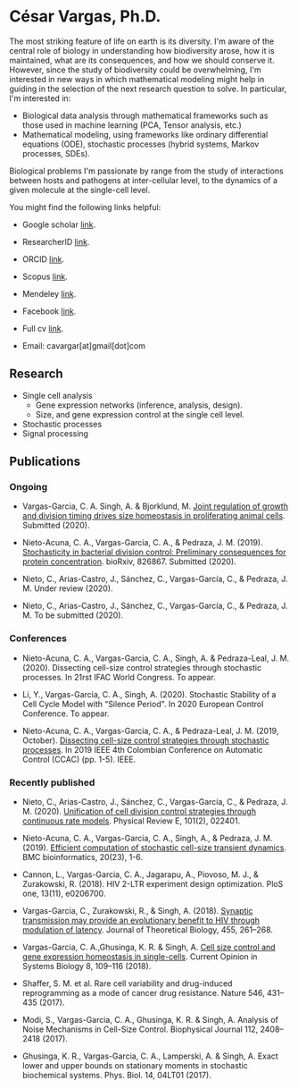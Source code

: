 # César Vargas, Ph.D.

The most striking feature of life on earth is its diversity. I'm aware of the central role of biology in understanding how biodiversity arose, how it is maintained, what are its consequences, and how we should conserve it. However, since the study of biodiversity could be overwhelming, I'm interested in new ways in which mathematical modeling might help in guiding in the selection of the next research question to solve. In particular, I'm interested in:

- Biological data analysis through mathematical frameworks such as those used in machine learning (PCA, Tensor analysis, etc.)
- Mathematical modeling, using frameworks like ordinary differential equations (ODE), stochastic processes (hybrid systems, Markov processes, SDEs).

Biological problems I'm passionate by range from the study of interactions between hosts and pathogens at inter-cellular level, to the dynamics of a given molecule at the single-cell level.

You might find the following links helpful:

- Google scholar [link](https://scholar.google.com.co/citations?user=csX8l60AAAAJ&hl=en).

- ResearcherID [link](https://publons.com/researcher/J-8090-2017/).

- ORCID [link](https://orcid.org/0000-0002-4286-8882).

- Scopus [link](http://www.scopus.com/inward/authorDetails.url?authorID=56423559600&partnerID=MN8TOARS).

- Mendeley [link](https://www.mendeley.com/profiles/cesar-vargas-garcia/).

- Facebook [link](https://www.facebook.com/ComputationalSystems-Biology-2146315258719347/).

- Full cv [link](https://github.com/cavargar/cavargar.github.io/raw/master/cv.pdf).

- Email: cavargar[at]gmail[dot]com

## Research
- Single cell analysis
    - Gene expression networks (inference, analysis, design).
    - Size, and gene expression control at the single cell level.
- Stochastic processes
- Signal processing

## Publications

### Ongoing

- Vargas-Garcia, C. A. Singh, A. & Bjorklund, M. [Joint regulation of growth and division timing drives size homeostasis in proliferating animal cells](https://doi:10.1101/173070). Submitted  (2020).

- Nieto-Acuna, C. A., Vargas-Garcia, C. A., & Pedraza, J. M. (2019). [Stochasticity in bacterial division control: Preliminary consequences for protein concentration](https://www.biorxiv.org/content/10.1101/826867v1.abstract). bioRxiv, 826867. Submitted (2020).

- Nieto, C., Arias-Castro, J., Sánchez, C., Vargas-García, C., & Pedraza, J. M. Under review (2020).

- Nieto, C., Arias-Castro, J., Sánchez, C., Vargas-García, C., & Pedraza, J. M. To be submitted (2020).

### Conferences

- Nieto-Acuna, C. A., Vargas-Garcia, C. A., Singh, A. & Pedraza-Leal, J. M. (2020). Dissecting cell-size control strategies through stochastic processes. In  21rst IFAC World Congress. To appear.

- Li, Y., Vargas-Garcia, C. A., Singh, A. (2020). Stochastic Stability of a Cell Cycle Model with “Silence Period". In 2020 European Control Conference. To appear.

- Nieto-Acuna, C. A., Vargas-Garcia, C. A., & Pedraza-Leal, J. M. (2019, October). [Dissecting cell-size control strategies through stochastic processes](https://ieeexplore.ieee.org/abstract/document/8921329/). In 2019 IEEE 4th Colombian Conference on Automatic Control (CCAC) (pp. 1-5). IEEE.


### Recently published

- Nieto, C., Arias-Castro, J., Sánchez, C., Vargas-García, C., & Pedraza, J. M. (2020). [Unification of cell division control strategies through continuous rate models](https://journals.aps.org/pre/abstract/10.1103/PhysRevE.101.022401). Physical Review E, 101(2), 022401.

- Nieto-Acuna, C. A., Vargas-Garcia, C. A., Singh, A., & Pedraza, J. M. (2019). [Efficient computation of stochastic cell-size transient dynamics](https://scholar.google.com.mx/scholar?oi=bibs&cluster=2941983706631758531&btnI=1&hl=en). BMC bioinformatics, 20(23), 1-6.

- Cannon, L., Vargas-Garcia, C. A., Jagarapu, A., Piovoso, M. J., & Zurakowski, R. (2018). HIV 2-LTR experiment design optimization. PloS one, 13(11), e0206700.

- Vargas-Garcia, C., Zurakowski, R., & Singh, A. (2018). [Synaptic transmission may provide an evolutionary benefit to HIV through modulation of latency](https://doi.org/10.1016/j.jtbi.2018.07.030). Journal of Theoretical Biology, 455, 261–268.

- Vargas-Garcia, C. A.,Ghusinga, K. R. & Singh, A. [Cell size control and gene expression homeostasis in single-cells](https://doi.org/10.1016/j.coisb.2018.01.002). Current Opinion in Systems Biology 8, 109–116 (2018).

- Shaffer, S. M. et al. Rare cell variability and drug-induced reprogramming as a mode of cancer drug resistance. Nature 546, 431–435 (2017).

- Modi, S., Vargas-Garcia, C. A., Ghusinga, K. R. & Singh, A. Analysis of Noise Mechanisms in Cell-Size Control. Biophysical Journal 112, 2408–2418 (2017).

- Ghusinga, K. R., Vargas-Garcia, C. A., Lamperski, A. & Singh, A. Exact lower and upper bounds on stationary moments in stochastic biochemical systems. Phys. Biol. 14, 04LT01 (2017).
